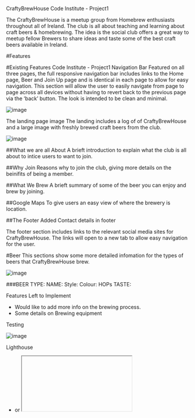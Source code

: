 CraftyBrewHouse
Code Institute - Project1

The CraftyBrewHouse is a meetup group from Homebrew enthusiasts throughout all of Ireland.
The club is all about teaching and learning about craft beers & homebrewing.
The idea is the social club offers a great way to meetup fellow Brewers to share ideas and taste some of the best craft beers available in Ireland.


#Features

#Existing Features
Code Institute - Project1 Navigation Bar
Featured on all three pages, the full responsive navigation bar includes links to the Home page, Beer and Join Up page and is identical in each page to allow for easy navigation. This section will allow the user to easily navigate from page to page across all devices without having to revert back to the previous page via the ‘back’ button. The look is intended to be clean and minimal. 

![image](https://user-images.githubusercontent.com/5288061/160012912-5b07e389-92ed-4459-b02f-3b9426843d78.png)

The landing page image
   The landing includes a log of  of CraftyBrewHouse and a large image with freshly brewed craft beers from the club.

![image](https://user-images.githubusercontent.com/5288061/159925979-3c885eaa-8664-4d5c-ade8-2b3dadf7026c.png)

##What we are all About
A brieft introduction to explain what the club is all about to intice users to want to join.

##Why Join
Reasons why to join the club, giving more details on the beinifits of being a member.

##What We Brew
A brieft summary of some of the beer you can enjoy and brew by joining.

##Google Maps
To give users an easy view of where the brewery is location.

##The Footer
Added Contact details in footer 

The footer section includes links to the relevant social media sites for CraftyBrewHouse. 
The links will open to a new tab to allow easy navigation for the user.

#Beer
This sections show some more detailed infomation for the types of beers that CraftyBrewHouse brew.

![image](https://user-images.githubusercontent.com/5288061/160013377-c0b9add6-20ad-4105-aa7c-151938b64920.png)


###BEER TYPE:
NAME:
Style:
Colour:
HOPs
TASTE:


Features Left to Implement

- Would like to add more info on the brewing process.
- Some details on Brewing equipment


Testing

![image](https://user-images.githubusercontent.com/5288061/160015788-510510fe-c082-456b-88c5-b3903e8fd0a8.png)


Lighthouse 
- <frame> or <iframe> elements do not have a title
- Page lacks the HTML doctype, thus triggering quirks-modeDocument must contain a doctype
- Serves images with low resolution
- Web app manifest or service worker do not meet the installability requirements 1 reason
- Resized Image
  
Validator 
- You should add a type attribute with a value of text/css to the link element

  
 Unfixed Bugs - none found since last testing.


Deployment
The site was deployed to GitHub pages. The steps to deploy are as follows:
In the GitHub repository, navigate to the Settings tab
From the source section drop-down menu, select the Master Branch
Once the master branch has been selected, the page will be automatically refreshed with a detailed ribbon display to indicate the successful deployment.

The live link can be found here - https://niallos11.github.io/crafty-brew-house/
  

Credits

  
Content
   
Page was inspired by the LoveRunning & CoderCoffeeHouse Projects completed in the Code Institute course.
I looked at some Irish craft beer websites to take inspiration from; 
https://www.westernherd.com/
https://treatycitybrewery.ie/
https://www.kinnegarbrewing.ie/
www.w3schools.com   

  

Media
The beer mug logo was taken from https://www.vector4free.com
The main photo used on the home  page are from https://unsplash.com/
 


